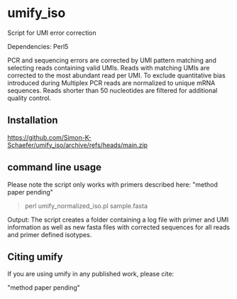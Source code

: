 # umify_iso
Script for UMI error correction

Dependencies: Perl5

PCR and sequencing errors are corrected by UMI pattern matching and selecting reads containing valid UMIs. Reads with matching UMIs are corrected to the most abundant read per UMI. To exclude quantitative bias introduced during Multiplex PCR reads are normalized to unique mRNA sequences. Reads shorter than 50 nucleotides are filtered for additional quality control.

## Installation

https://github.com/Simon-K-Schaefer/umify_iso/archive/refs/heads/main.zip

## command line usage

Please note the script only works with primers described here:
"method paper pending"


>perl umify_normalized_iso.pl sample.fasta


Output: The script creates a folder containing a log file with primer and UMI information as well as new fasta files with corrected sequences for all reads and primer defined isotypes.






## Citing umify

If you are using umify in any published work, please cite:

"method paper pending"
